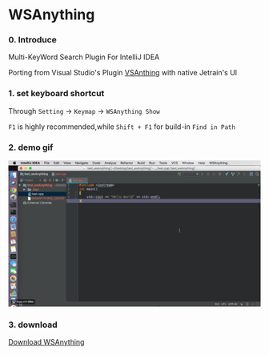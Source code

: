 # WSAnything 

### 0. Introduce
Multi-KeyWord Search Plugin For IntelliJ IDEA

Porting from Visual Studio's Plugin [VSAnthing](https://github.com/mario206/VSAnything) with native Jetrain's UI

### 1. set keyboard shortcut 
Through `Setting` -> `Keymap` -> `WSAnything Show`

`F1` is highly recommended,while `Shift + F1` for build-in `Find in Path`

### 2. demo gif
![demo](https://github.com/mario206/WSAnything/blob/master/demo.gif)

### 3. download 
[Download WSAnything](https://plugins.jetbrains.com/plugin/10818-wsanything)


